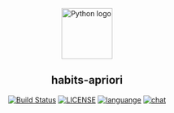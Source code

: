 <p align="center"><a href="#"><img width="100" src="https://i.loli.net/2020/07/31/uRdaVf14yXmOIwK.png" alt="Python logo"></a></p>
<h2 align="center">habits-apriori</h2>
<p align="center">
  <a href="https://travis-ci.com/ybygjylj/cpp-primer-learning"><img src="https://travis-ci.com/ybygjylj/cpp-primer-learning.svg?branch=master" alt="Build Status"></a>
  <a href="https://raw.githubusercontent.com/ybygjylj/cpp-primer-learning/master/LICENSE"><img src="https://img.shields.io/badge/license-MIT-blue.svg" alt="LICENSE"></a>
  <a href="https://github.com/topics/cpp"><img src="https://img.shields.io/badge/language-c++-blue.svg" alt="languange"></a>
  <a href="https://gitter.im/learning-cpp/community"><img src="https://badges.gitter.im/Join%20Chat.svg" alt="chat"></a>
</p>
